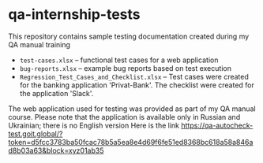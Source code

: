 # qa-internship-tests

This repository contains sample testing documentation created during my QA manual training

- `test-cases.xlsx` – functional test cases for a web application
- `bug-reports.xlsx` – example bug reports based on test execution
- `Regression_Test_Cases_and_Checklist.xlsx` – Test cases were created for the banking application 'Privat-Bank'. The checklist were created for the application 'Slack'.


The web application used for testing was provided as part of my QA manual course. Please note that the application is available only in Russian and Ukrainian; there is no English version
Here is the link 
https://qa-autocheck-test.goit.global/?token=d5fcc3783ba50fcac78b5a5ea8e4d69f6fe51ed8368bc618a58a846ad8b03a63&block=xyz01ab35


